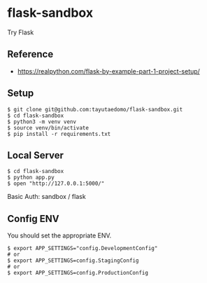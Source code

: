 # flask-sandbox
Try Flask

## Reference
- https://realpython.com/flask-by-example-part-1-project-setup/

## Setup
```
$ git clone git@github.com:tayutaedomo/flask-sandbox.git
$ cd flask-sandbox
$ python3 -m venv venv
$ source venv/bin/activate
$ pip install -r requirements.txt
```

## Local Server
```
$ cd flask-sandbox
$ python app.py
$ open "http://127.0.0.1:5000/"
```
Basic Auth: sandbox / flask

## Config ENV
You should set the appropriate ENV.
```
$ export APP_SETTINGS="config.DevelopmentConfig"
# or
$ export APP_SETTINGS=config.StagingConfig
# or
$ export APP_SETTINGS=config.ProductionConfig
```

